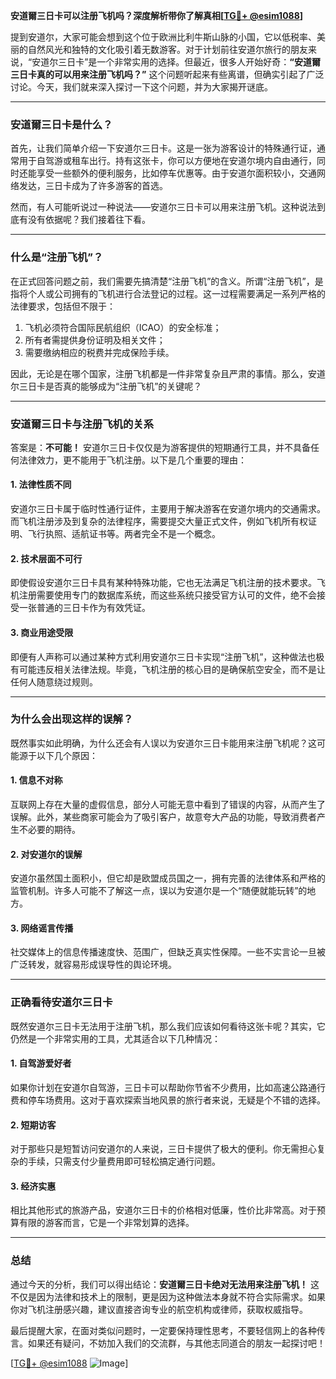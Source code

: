 **安道爾三日卡可以注册飞机吗？深度解析带你了解真相[[TG💪+ @esim1088](https://t.me/s/esim1088)]**

提到安道尔，大家可能会想到这个位于欧洲比利牛斯山脉的小国，它以低税率、美丽的自然风光和独特的文化吸引着无数游客。对于计划前往安道尔旅行的朋友来说，“安道尔三日卡”是一个非常实用的选择。但最近，很多人开始好奇：**“安道爾三日卡真的可以用来注册飞机吗？”** 这个问题听起来有些离谱，但确实引起了广泛讨论。今天，我们就来深入探讨一下这个问题，并为大家揭开谜底。

---

### 安道爾三日卡是什么？

首先，让我们简单介绍一下安道尔三日卡。这是一张为游客设计的特殊通行证，通常用于自驾游或租车出行。持有这张卡，你可以方便地在安道尔境内自由通行，同时还能享受一些额外的便利服务，比如停车优惠等。由于安道尔面积较小，交通网络发达，三日卡成为了许多游客的首选。

然而，有人可能听说过一种说法——安道尔三日卡可以用来注册飞机。这种说法到底有没有依据呢？我们接着往下看。

---

### 什么是“注册飞机”？

在正式回答问题之前，我们需要先搞清楚“注册飞机”的含义。所谓“注册飞机”，是指将个人或公司拥有的飞机进行合法登记的过程。这一过程需要满足一系列严格的法律要求，包括但不限于：

1. 飞机必须符合国际民航组织（ICAO）的安全标准；
2. 所有者需提供身份证明及相关文件；
3. 需要缴纳相应的税费并完成保险手续。

因此，无论是在哪个国家，注册飞机都是一件非常复杂且严肃的事情。那么，安道尔三日卡是否真的能够成为“注册飞机”的关键呢？

---

### 安道爾三日卡与注册飞机的关系

答案是：**不可能！** 安道尔三日卡仅仅是为游客提供的短期通行工具，并不具备任何法律效力，更不能用于飞机注册。以下是几个重要的理由：

#### 1. 法律性质不同
安道尔三日卡属于临时性通行证件，主要用于解决游客在安道尔境内的交通需求。而飞机注册涉及到复杂的法律程序，需要提交大量正式文件，例如飞机所有权证明、飞行执照、适航证书等。两者完全不是一个概念。

#### 2. 技术层面不可行
即使假设安道尔三日卡具有某种特殊功能，它也无法满足飞机注册的技术要求。飞机注册需要使用专门的数据库系统，而这些系统只接受官方认可的文件，绝不会接受一张普通的三日卡作为有效凭证。

#### 3. 商业用途受限
即便有人声称可以通过某种方式利用安道尔三日卡实现“注册飞机”，这种做法也极有可能违反相关法律法规。毕竟，飞机注册的核心目的是确保航空安全，而不是让任何人随意绕过规则。

---

### 为什么会出现这样的误解？

既然事实如此明确，为什么还会有人误以为安道尔三日卡能用来注册飞机呢？这可能源于以下几个原因：

#### 1. 信息不对称
互联网上存在大量的虚假信息，部分人可能无意中看到了错误的内容，从而产生了误解。此外，某些商家可能会为了吸引客户，故意夸大产品的功能，导致消费者产生不必要的期待。

#### 2. 对安道尔的误解
安道尔虽然国土面积小，但它却是欧盟成员国之一，拥有完善的法律体系和严格的监管机制。许多人可能不了解这一点，误以为安道尔是一个“随便就能玩转”的地方。

#### 3. 网络谣言传播
社交媒体上的信息传播速度快、范围广，但缺乏真实性保障。一些不实言论一旦被广泛转发，就容易形成误导性的舆论环境。

---

### 正确看待安道尔三日卡

既然安道尔三日卡无法用于注册飞机，那么我们应该如何看待这张卡呢？其实，它仍然是一个非常实用的工具，尤其适合以下几种情况：

#### 1. 自驾游爱好者
如果你计划在安道尔自驾游，三日卡可以帮助你节省不少费用，比如高速公路通行费和停车场费用。这对于喜欢探索当地风景的旅行者来说，无疑是个不错的选择。

#### 2. 短期访客
对于那些只是短暂访问安道尔的人来说，三日卡提供了极大的便利。你无需担心复杂的手续，只需支付少量费用即可轻松搞定通行问题。

#### 3. 经济实惠
相比其他形式的旅游产品，安道尔三日卡的价格相对低廉，性价比非常高。对于预算有限的游客而言，它是一个非常划算的选择。

---

### 总结

通过今天的分析，我们可以得出结论：**安道爾三日卡绝对无法用来注册飞机！** 这不仅是因为法律和技术上的限制，更是因为这种做法本身就不符合实际需求。如果你对飞机注册感兴趣，建议直接咨询专业的航空机构或律师，获取权威指导。

最后提醒大家，在面对类似问题时，一定要保持理性思考，不要轻信网上的各种传言。如果还有疑问，不妨加入我们的交流群，与其他志同道合的朋友一起探讨吧！

[[TG💪+ @esim1088](https://t.me/s/esim1088) ![Image](https://i.postimg.cc/4NQfJmqS/Snipaste-2025-05-13-00-14-12.png)]
